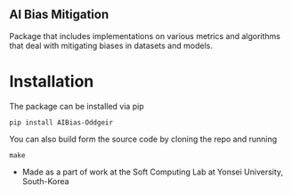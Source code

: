 ## AI Bias Mitigation


Package that includes implementations on various metrics and algorithms
that deal with mitigating biases in datasets and models.

# Installation

The package can be installed via pip

`pip install AIBias-Oddgeir`

You can also build form the source code by cloning the repo and running

`make`


- Made as a part of work at the Soft Computing Lab at Yonsei University, South-Korea
